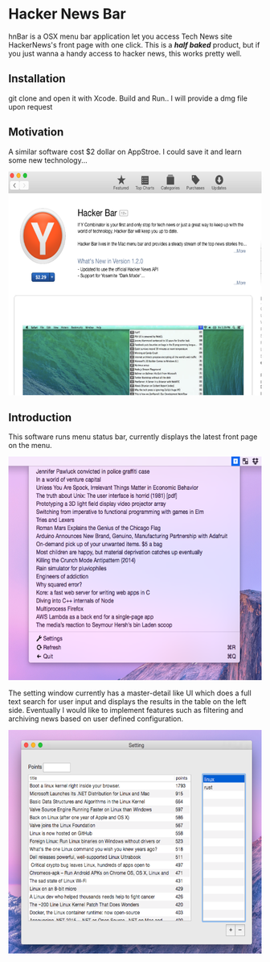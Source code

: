 # Hacker News Bar
hnBar is a OSX menu bar application let you access Tech News site HackerNews's front page with one click. This is a ***half baked*** product, but if you just wanna a handy access to hacker news, this works pretty well.
## Installation
git clone and open it with Xcode. Build and Run..
I will provide a dmg file upon request

## Motivation

A similar software cost $2 dollar on AppStroe. I could save it and learn some new technology...

<img src="https://github.com/pythonik/hnbar/blob/master/doc/image2.png" width="600" height="444" />

## Introduction


This software runs menu status bar, currently displays the latest front page on the menu.

<img src="https://github.com/pythonik/hnbar/blob/master/doc/image0.png" width="600" height="444" />

The setting window currently has a master-detail like UI which does a full text search for user input and displays the results in the table on the left side. Eventually I would like to implement features such as filtering and archiving news based on user defined configuration.

<img src="https://github.com/pythonik/hnbar/blob/master/doc/image1.png" width="600" height="444" />
